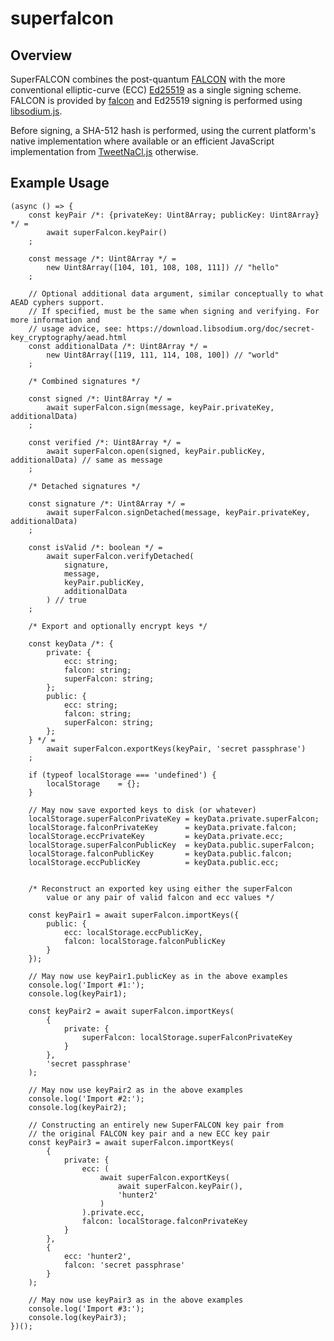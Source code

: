 # superfalcon

## Overview

SuperFALCON combines the post-quantum [FALCON](https://falcon-sign.info) with the more conventional
elliptic-curve (ECC) [Ed25519](https://ed25519.cr.yp.to) as a single signing scheme. FALCON is
provided by [falcon](https://github.com/cyph/pqcrypto.js/tree/master/packages/falcon)
and Ed25519 signing is performed using
[libsodium.js](https://github.com/jedisct1/libsodium.js).

Before signing, a SHA-512 hash is performed, using the current platform's native implementation
where available or an efficient JavaScript implementation from
[TweetNaCl.js](https://github.com/dchest/tweetnacl-js) otherwise.

## Example Usage

	(async () => {
		const keyPair /*: {privateKey: Uint8Array; publicKey: Uint8Array} */ =
			await superFalcon.keyPair()
		;

		const message /*: Uint8Array */ =
			new Uint8Array([104, 101, 108, 108, 111]) // "hello"
		;

		// Optional additional data argument, similar conceptually to what AEAD cyphers support.
		// If specified, must be the same when signing and verifying. For more information and
		// usage advice, see: https://download.libsodium.org/doc/secret-key_cryptography/aead.html
		const additionalData /*: Uint8Array */ =
			new Uint8Array([119, 111, 114, 108, 100]) // "world"
		;

		/* Combined signatures */

		const signed /*: Uint8Array */ =
			await superFalcon.sign(message, keyPair.privateKey, additionalData)
		;

		const verified /*: Uint8Array */ =
			await superFalcon.open(signed, keyPair.publicKey, additionalData) // same as message
		;

		/* Detached signatures */

		const signature /*: Uint8Array */ =
			await superFalcon.signDetached(message, keyPair.privateKey, additionalData)
		;

		const isValid /*: boolean */ =
			await superFalcon.verifyDetached(
				signature,
				message,
				keyPair.publicKey,
				additionalData
			) // true
		;

		/* Export and optionally encrypt keys */

		const keyData /*: {
			private: {
				ecc: string;
				falcon: string;
				superFalcon: string;
			};
			public: {
				ecc: string;
				falcon: string;
				superFalcon: string;
			};
		} */ =
			await superFalcon.exportKeys(keyPair, 'secret passphrase')
		;

		if (typeof localStorage === 'undefined') {
			localStorage	= {};
		}

		// May now save exported keys to disk (or whatever)
		localStorage.superFalconPrivateKey = keyData.private.superFalcon;
		localStorage.falconPrivateKey      = keyData.private.falcon;
		localStorage.eccPrivateKey         = keyData.private.ecc;
		localStorage.superFalconPublicKey  = keyData.public.superFalcon;
		localStorage.falconPublicKey       = keyData.public.falcon;
		localStorage.eccPublicKey          = keyData.public.ecc;


		/* Reconstruct an exported key using either the superFalcon
			value or any pair of valid falcon and ecc values */

		const keyPair1 = await superFalcon.importKeys({
			public: {
				ecc: localStorage.eccPublicKey,
				falcon: localStorage.falconPublicKey
			}
		});

		// May now use keyPair1.publicKey as in the above examples
		console.log('Import #1:');
		console.log(keyPair1);

		const keyPair2 = await superFalcon.importKeys(
			{
				private: {
					superFalcon: localStorage.superFalconPrivateKey
				}
			},
			'secret passphrase'
		);

		// May now use keyPair2 as in the above examples
		console.log('Import #2:');
		console.log(keyPair2);

		// Constructing an entirely new SuperFALCON key pair from
		// the original FALCON key pair and a new ECC key pair
		const keyPair3 = await superFalcon.importKeys(
			{
				private: {
					ecc: (
						await superFalcon.exportKeys(
							await superFalcon.keyPair(),
							'hunter2'
						)
					).private.ecc,
					falcon: localStorage.falconPrivateKey
				}
			},
			{
				ecc: 'hunter2',
				falcon: 'secret passphrase'
			}
		);

		// May now use keyPair3 as in the above examples
		console.log('Import #3:');
		console.log(keyPair3);
	})();
